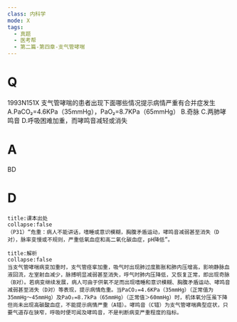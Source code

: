 ```yaml
---
class: 内科学
mode: X
tags:
  - 真题
  - 医考帮
  - 第二篇-第四章-支气管哮喘
---
```


# Q
1993N151X 支气管哮喘的患者出现下面哪些情况提示病情严重有合并症发生
A.PaCO₂=4.6KPa（35mmHg），PaO₂=8.7KPa（65mmHg）
B.奇脉
C.两肺哮鸣音
D.呼吸困难加重，而哮鸣音减轻或消失

# A
BD
# D
```ad-note
title:课本出处
collapse:false
（P31）“危重：病人不能讲话，嗜睡或意识模糊，胸腹矛盾运动，哮鸣音减弱甚至消失（D对），脉率变慢或不规则，严重低氧血症和高二氧化碳血症，pH降低”。
```

```ad-summary
title:解析
collapse:false
当支气管哮喘病变加重时，支气管痉挛加重，吸气时出现肺过度膨胀和肺内压增高，影响静脉血液回流，左室射血减少，脉搏明显减弱甚至消失，呼气时肺内压降低，又恢复正常，即出现奇脉（B对）。若病变继续发展，病人可由于供氧不足而出现嗜睡和意识模糊、胸腹矛盾运动、哮鸣音减弱甚至消失（D对）等表现，提示病情危重。当PaCO₂=4.6KPa（35mmHg）（正常值为35mmHg～45mmHg）及PaO₂=8.7kPa（65mmHg）（正常值＞60mmHg）时，机体氧分压虽下降但尚未出现高碳酸血症，不能提示病情严重（A错）。哮鸣音（C错）为支气管哮喘典型症状，只要气道存在狭窄，呼吸时便可闻及哮鸣音，不是判断病变严重程度的指标。
```

